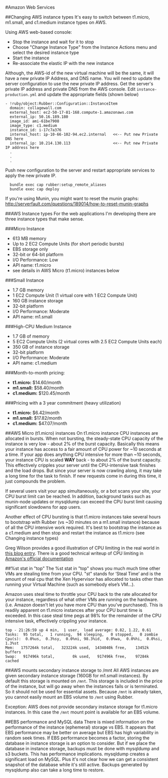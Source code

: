 #Amazon Web Services

##Changing AWS instance types
It's easy to switch between t1.micro, m1.small, and c1.medium instance types on AWS.

Using AWS web-based console:

  * Stop the instance and wait for it to stop
  * Choose "Change Instance Type" from the Instance Actions menu and select the desired instance type
  * Start the instance
  * Re-associate the elastic IP with the new instance
  
Although, the AWS-id of the new virtual machine will be the same, it will have a new private IP Address,
and DNS name. You will need to update the server configuration to use the new private IP address.
Get the server's private IP address and private DNS from the AWS console. Edit `instance-production.yml`
and update the appropriate fields (shown below)

    - !ruby/object:Rubber::Configuration::InstanceItem 
      domain: collagewall.com
      external_host: ec2-50-17-81-168.compute-1.amazonaws.com
      external_ip: 50.16.189.180
      image_id: ami-61be7908
      image_type: c1.medium
      instance_id: i-17c7a376
      internal_host: ip-10-66-102-94.ec2.internal   <<-- Put new Private DNS here
      internal_ip: 10.214.130.113                   <<-- Put new Private IP address here
      .
      .
      .

Push new configuration to the server and restart appropriate services to apply the new private IP.

      bundle exec cap rubber:setup_remote_aliases
      bundle exec cap deploy

If you're using Munin, you might want to reset the munin graphs:
<http://serverfault.com/questions/189014/how-to-reset-munin-graphs>

##AWS Instance types
For the web applications I'm developing there are three instance types that make sense.

###Micro Instance
* 613 MB memory
* Up to 2 EC2 Compute Units (for short periodic bursts)
* EBS storage only
* 32-bit or 64-bit platform
* I/O Performance: Low
* API name: t1.micro
* see details in AWS Micro (t1.micro) instances below

###Small Instance
* 1.7 GB memory
* 1 EC2 Compute Unit (1 virtual core with 1 EC2 Compute Unit)
* 160 GB instance storage
* 32-bit platform
* I/O Performance: Moderate
* API name: m1.small

###High-CPU Medium Instance
* 1.7 GB of memory
* 5 EC2 Compute Units (2 virtual cores with 2.5 EC2 Compute Units each)
* 350 GB of instance storage
* 32-bit platform
* I/O Performance: Moderate
* API name: c1.medium

###Month-to-month pricing:
* **t1.micro:** $14.60/month
* **m1.small:** $58.40/month
* **c1.medium:** $120.45/month

###Pricing with a 3 year commitment (heavy utilization)
* **t1.micro:** $6.42/month
* **m1.small:** $17.82/month
* **c1.medium:** $47.07/month

##AWS Micro (t1.micro) instances
On t1.micro instance CPU instances are allocated in bursts. When not bursting, the steady-state CPU
capacity of the instance is very low - about 2% of the burst capacity. Basically this means your instance
has access to a fair amount of CPU power for ~10 seconds at a time. If your app does anything CPU
intensive for more than ~10 seconds, your instance CPU is scaled **WAY** back - to about 2% of the
burst capacity. This effectively cripples your server until the CPU-intensive task finishes and the
load drops. But since your server is now crawling along, it may take a long time for the task to finish.
If new requests come in during this time, it just compounds the problem.

If several users visit your app simultaneously, or a bot scans your site, your CPU burst limit can be
reached. In addition, background tasks such as munin-node updates or mysqldump can exceed the CPU burst
limit causing significant slowdowns for app users.

Another effect of CPU bursting is that t1.micro instances take several hours to bootstrap with Rubber (vs
~30 minutes on a m1.small instance) because of all the CPU intensive work required. It's best to bootstrap
the instance as a c1.medium and then stop and restart the instance as t1.micro (see Changing instance types)

Greg Wilson provides a good illustration of CPU limiting in the real world in [this blog entry](http://gregsramblings.com/2011/02/07/amazon-ec2-micro-instance-cpu-steal/).
There is a good technical writeup of CPU limiting in [Amazon's official documentation](http://docs.amazonwebservices.com/AWSEC2/latest/UserGuide/index.html?concepts_micro_instances.html)

##%st stat in "top"
The %st stat in "top" shows you much much time other VMs are stealing time from your CPU. "st" stands for
‘Steal Time’ and is the amount of real cpu that the Xen Hypervisor has allocated to tasks other than
running your Virtual Machine (such as somebody else’s VM...).

Amazon uses steal time to throttle your CPU back to the rate allocated for your instance, regardless
of what other VMs are running on the hardware. (i.e. Amazon doesn't let you have more CPU than you've
purchased). This is readily apparent on t1.micro instances after your CPU burst time is exceeded. In this
case steal time pegs at 98% for the remainder of the CPU intensive task, effectively crippling your instance.

    top - 21:26:59 up 4 min,  1 user,  load average: 0.82, 1.22, 0.61
    Tasks:  95 total,   1 running,  94 sleeping,   0 stopped,   0 zombie
    Cpu(s):  0.0%us,  0.3%sy,  0.0%ni, 98.3%id,  0.0%wa,  0.0%hi,  0.0%si,  1.3%st
    Mem:   1757264k total,   323224k used,  1434040k free,    13452k buffers
    Swap:   917496k total,        0k used,   917496k free,    97284k cached

##AWS mounts secondary instance storage to /mnt
All AWS instances are given secondary instance storage (160GB for m1.small instances). By default this
storage is mounted on `/mnt`. This storage is included in the price of the instance, but will go away
when the instances fails or is terminated. So it should not be used for essential assets. Because `/mnt`
is already taken, you cannot easily mount an EBS volume to `/mnt` using Rubber.

Exception: AWS does not provide secondary instance storage for t1.micro instances. In this case the `/mnt`
mount point is available for an EBS volume.

##EBS performance and MySQL data
There is mixed information on the performance of the instance (ephemeral) storage vs EBS. It appears that
EBS performance may be better on average but EBS has high variability in random seek times. If EBS
performance becomes a factor, storing the database in instance storage is an option to consider. But if
we place the database in instance storage, backups must be done with mysqldump and s3 buckets. This has
performance implications. mysqldump creates a significant load on MySQL. Plus it's not clear how we
can get a consistent snapshot of the database while it's still active. Backups generated by mysqldump
also can take a long time to restore.
